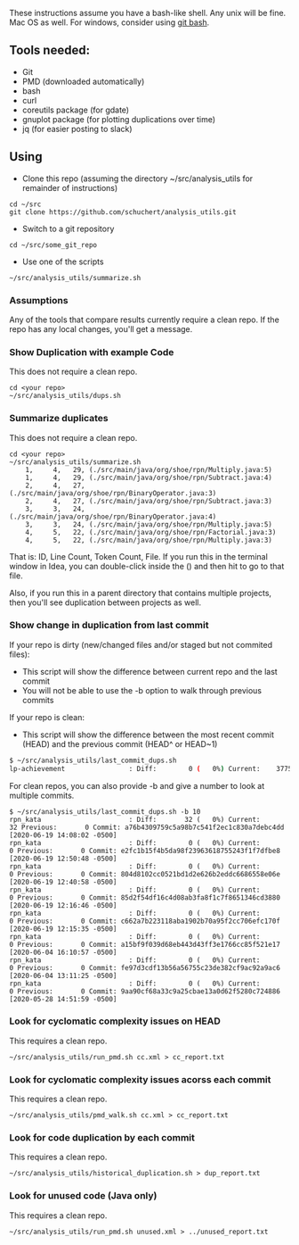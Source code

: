 These instructions assume you have a bash-like shell. Any unix will be fine. Mac OS as well. For windows, consider using [git bash](https://gitforwindows.org/).

## Tools needed:
* Git
* PMD (downloaded automatically)
* bash 
* curl
* coreutils package (for gdate)
* gnuplot package (for plotting duplications over time)
* jq (for easier posting to slack)

## Using
* Clone this repo (assuming the directory ~/src/analysis_utils for remainder of instructions)
```
cd ~/src
git clone https://github.com/schuchert/analysis_utils.git
```
* Switch to a git repository
```
cd ~/src/some_git_repo
```

* Use one of the scripts
```
~/src/analysis_utils/summarize.sh
```

### Assumptions
Any of the tools that compare results currently require a clean repo.
If the repo has any local changes, you'll get a message. 

### Show Duplication with example Code
This does not require a clean repo.
```
cd <your repo>
~/src/analysis_utils/dups.sh 
```

### Summarize duplicates
This does not require a clean repo.
```
cd <your repo>
~/src/analysis_utils/summarize.sh 
    1,     4,   29, (./src/main/java/org/shoe/rpn/Multiply.java:5)
    1,     4,   29, (./src/main/java/org/shoe/rpn/Subtract.java:4)
    2,     4,   27, (./src/main/java/org/shoe/rpn/BinaryOperator.java:3)
    2,     4,   27, (./src/main/java/org/shoe/rpn/Subtract.java:3)
    3,     3,   24, (./src/main/java/org/shoe/rpn/BinaryOperator.java:4)
    3,     3,   24, (./src/main/java/org/shoe/rpn/Multiply.java:5)
    4,     5,   22, (./src/main/java/org/shoe/rpn/Factorial.java:3)
    4,     5,   22, (./src/main/java/org/shoe/rpn/Multiply.java:3)
```
That is: ID, Line Count, Token Count, File. If you run this in the terminal window in Idea, 
you can double-click inside the () and then hit <shift> <shift> <return> to go to that file.

Also, if you run this in a parent directory that contains multiple
projects, then you'll see duplication between projects as well.

### Show change in duplication from last commit
If your repo is dirty (new/changed files and/or staged but not commited files):
* This script will show the difference between current repo and the last commit
* You will not be able to use the -b option to walk through previous commits

If your repo is clean:
* This script will show the difference between the most recent commit (HEAD) and the previous commit (HEAD^ or HEAD~1)

```bash
$ ~/src/analysis_utils/last_commit_dups.sh
lp-achievement                : Diff:        0 (   0%) Current:    3775 Previous:    3775 Commit: 4c946a793bdf934b00d8df8bd020168f424aa2c9 [2020-08-27 12:01:07 -0500]
```

For clean repos, you can also provide -b and give a number to look at multiple commits.
```
$ ~/src/analysis_utils/last_commit_dups.sh -b 10
rpn_kata                      : Diff:       32 (   0%) Current:      32 Previous:       0 Commit: a76b4309759c5a98b7c541f2ec1c830a7debc4dd [2020-06-19 14:08:02 -0500]
rpn_kata                      : Diff:        0 (   0%) Current:       0 Previous:       0 Commit: e2fc1b15f4b5da98f23963618755243f1f7dfbe8 [2020-06-19 12:50:48 -0500]
rpn_kata                      : Diff:        0 (   0%) Current:       0 Previous:       0 Commit: 804d8102cc0521bd1d2e626b2eddc6686558e06e [2020-06-19 12:40:58 -0500]
rpn_kata                      : Diff:        0 (   0%) Current:       0 Previous:       0 Commit: 85d2f54df16c4d08ab3fa8f1c7f8651346cd3880 [2020-06-19 12:16:46 -0500]
rpn_kata                      : Diff:        0 (   0%) Current:       0 Previous:       0 Commit: c662a7b223118aba1902b70a95f2cc706efc170f [2020-06-19 12:15:35 -0500]
rpn_kata                      : Diff:        0 (   0%) Current:       0 Previous:       0 Commit: a15bf9f039d68eb443d43ff3e1766cc85f521e17 [2020-06-04 16:10:57 -0500]
rpn_kata                      : Diff:        0 (   0%) Current:       0 Previous:       0 Commit: fe97d3cdf13b56a56755c23de382cf9ac92a9ac6 [2020-06-04 13:11:25 -0500]
rpn_kata                      : Diff:        0 (   0%) Current:       0 Previous:       0 Commit: 9aa90cf68a33c9a25cbae13a0d62f5280c724886 [2020-05-28 14:51:59 -0500]
```

### Look for cyclomatic complexity issues on HEAD
This requires a clean repo.
```
~/src/analysis_utils/run_pmd.sh cc.xml > cc_report.txt
```

### Look for cyclomatic complexity issues acorss each commit
This requires a clean repo.
```
~/src/analysis_utils/pmd_walk.sh cc.xml > cc_report.txt
```

### Look for code duplication by each commit
This requires a clean repo.
```
~/src/analysis_utils/historical_duplication.sh > dup_report.txt
```

### Look for unused code (Java only)
This requires a clean repo.
```
~/src/analysis_utils/run_pmd.sh unused.xml > ../unused_report.txt
```

